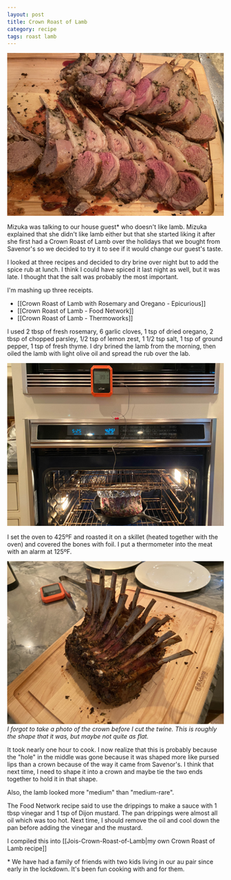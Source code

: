```yaml
---
layout: post
title: Crown Roast of Lamb
category: recipe
tags: roast lamb
---
```

![Carved Crown Roast](/images/carved-roast-crown.jpeg)

Mizuka was talking to our house guest\* who doesn't like lamb. Mizuka explained that she didn't like lamb either but that she started liking it after she first had a Crown Roast of Lamb over the holidays that we bought from Savenor's so we decided to try it to see if it would change our guest's taste.

I looked at three recipes and decided to dry brine over night but to add the spice rub at lunch. I think I could have spiced it last night as well, but it was late. I thought that the salt was probably the most important.

I'm mashing up three receipts.

- [[Crown Roast of Lamb with Rosemary and Oregano - Epicurious]]
- [[Crown Roast of Lamb - Food Network]]
- [[Crown Roast of Lamb - Thermoworks]]

I used 2 tbsp of fresh rosemary, 6 garlic cloves, 1 tsp of dried oregano, 2 tbsp of chopped parsley, 1/2 tsp of lemon zest, 1 1/2 tsp salt, 1 tsp of ground pepper, 1 tsp of fresh thyme. I dry brined the lamb from the morning, then oiled the lamb with light olive oil and spread the rub over the lab.

![Crown Roast in Oven](/images/crown-roast-oven.jpg)

I set the oven to 425ºF and roasted it on a skillet (heated together with the oven) and covered the bones with foil. I put a thermometer into the meat with an alarm at 125ºF.

![Crown Roast in Oven](/images/crown-roast-cut.jpeg)
<br>_I forgot to take a photo of the crown before I cut the twine. This is roughly the shape that it was, but maybe not quite as flat._

It took nearly one hour to cook. I now realize that this is probably because the "hole" in the middle was gone because it was shaped more like pursed lips than a crown because of the way it came from Savenor's. I think that next time, I need to shape it into a crown and maybe tie the two ends together to hold it in that shape.

Also, the lamb looked more "medium" than "medium-rare".

The Food Network recipe said to use the drippings to make a sauce with 1 tbsp vinegar and 1 tsp of Dijon mustard. The pan drippings were almost all oil which was too hot. Next time, I should remove the oil and cool down the pan before adding the vinegar and the mustard.

I compiled this into [[Jois-Crown-Roast-of-Lamb|my own Crown Roast of Lamb recipe]]

\* We have had a family of friends with two kids living in our au pair since early in the lockdown. It's been fun cooking with and for them.